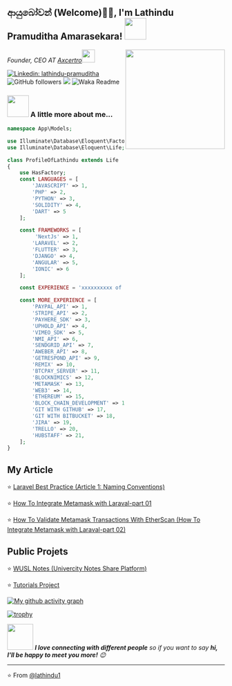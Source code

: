 <h2> ආයුබෝවන් (Welcome)🙏🏻, I'm Lathindu Pramuditha Amarasekara! <img src="https://media.giphy.com/media/12oufCB0MyZ1Go/giphy.gif" width="50"></h2>
<img align='right' src="https://media.giphy.com/media/M9gbBd9nbDrOTu1Mqx/giphy.gif" width="230">
<p><em>Founder, CEO AT <a href="https://axcertro.com">Axcertro</a><img src="https://media.giphy.com/media/WUlplcMpOCEmTGBtBW/giphy.gif" width="30"> 
</em></p>

[![Linkedin: lathindu-pramuditha](https://img.shields.io/badge/-lathindu-blue?style=flat-square&logo=Linkedin&logoColor=white&link=https://www.linkedin.com/in/lathindu-pramuditha/)](https://www.linkedin.com/in/lathindu-pramuditha/)
![GitHub followers](https://img.shields.io/github/followers/lathindu1?label=Follow&style=social)
![](https://visitor-badge.glitch.me/badge?page_id=lathindu1.lathindu1)
![Waka Readme](https://github.com/anmol098/anmol098/workflows/Waka%20Readme/badge.svg)

### <img src="https://media.giphy.com/media/VgCDAzcKvsR6OM0uWg/giphy.gif" width="50"> A little more about me...  

```php
namespace App\Models;

use Illuminate\Database\Eloquent\Factories\HasFactory;
use Illuminate\Database\Eloquent\Life;

class ProfileOfLathindu extends Life
{
    use HasFactory;
    const LANGUAGES = [
        'JAVASCRIPT' => 1,
        'PHP' => 2,
        'PYTHON' => 3,
        'SOLIDITY' => 4,
        'DART' => 5
    ];

    const FRAMEWORKS = [
         'NextJs' => 1,
        'LARAVEL' => 2,
        'FLUTTER' => 3,
        'DJANGO' => 4,
        'ANGULAR' => 5,
        'IONIC' => 6
    ];

    const EXPERIENCE = 'xxxxxxxxxx of hours from 2017';

    const MORE_EXPERIENCE = [
        'PAYPAL_API' => 1,
        'STRIPE_API' => 2,
        'PAYHERE_SDK' => 3,
        'UPHOLD_API' => 4,
        'VIMEO_SDK' => 5,
        'NMI_API' => 6,
        'SENDGRID_API' => 7,
        'AWEBER_API' => 8,
        'GETRESPOND_API' => 9,
        'REMIX' => 10,
        'BTCPAY_SERVER' => 11,
        'BLOCKNIMICS' => 12,
        'METAMASK' => 13,
        'WEB3' => 14,
        'ETHEREUM' => 15,
        'BLOCK_CHAIN_DEVELOPMENT' => 16,
        'GIT WITH GITHUB' => 17,
        'GIT WITH BITBUCKET' => 18,
        'JIRA' => 19,
        'TRELLO' => 20,
        'HUBSTAFF' => 21,
    ];
}

```
## My Article

⭐️ [ Laravel Best Practice (Article 1: Naming Conventions) ](https://dev.to/lathindu1/laravel-best-practice-coding-standards-part-01-304l)

⭐️ [ How To Integrate Metamask with Laraval-part 01 ](https://dev.to/lathindu1/metamask-integration-with-laravel-4mng)

⭐️ [ How To Validate Metamask Transactions With EtherScan (How To Integrate Metamask with Laraval-part 02) ](https://dev.to/lathindu1/validate-metamask-transactions-with-etherscan-metamask-integration-with-laravel-part-2-25h6)



## Public Projets

⭐️ [ WUSL Notes (Univercity Notes Share Platform) ](https://wuslnotes.com/)

⭐️ [ Tutorials Project ](https://github.com/lathindu1/tutorials)



[![My github activity graph](https://activity-graph.herokuapp.com/graph?username=lathindu1&theme=dracula)](https://github.com/lathindu1/github-readme-activity-graph)

[![trophy](https://github-profile-trophy.vercel.app/?username=lathindu1)](https://github.com/lathindu1/github-profile-trophy)


<img src="https://media.giphy.com/media/LnQjpWaON8nhr21vNW/giphy.gif" width="60"> <em><b>I love connecting with different people</b> so if you want to say <b>hi, I'll be happy to meet you more!</b> 😊</em>

---

⭐️ From [@lathindu1](https://github.com/lathindu1)
